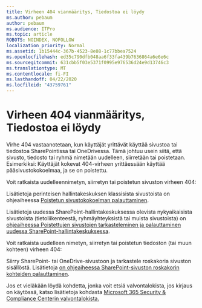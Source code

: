 ```yaml
---
title: Virheen 404 vianmääritys, Tiedostoa ei löydy
ms.author: pebaum
author: pebaum
ms.audience: ITPro
ms.topic: article
ROBOTS: NOINDEX, NOFOLLOW
localization_priority: Normal
ms.assetid: 1b15444c-367b-4523-8e08-1c77bbea7524
ms.openlocfilehash: ed35c790dfb048aa6f33fa439b7636864a6e6e6c
ms.sourcegitcommit: 631cbb5f03e5371f0995e976536d24e9d13746c3
ms.translationtype: MT
ms.contentlocale: fi-FI
ms.lasthandoff: 04/22/2020
ms.locfileid: "43759761"
---
```

# <a name="troubleshoot-error-404-file-not-found"></a>Virheen 404 vianmääritys, Tiedostoa ei löydy

Virhe 404 vastaanotetaan, kun käyttäjät yrittävät käyttää sivustoa tai tiedostoa SharePointissa tai OneDrivessa. Tämä johtuu usein siitä, että sivusto, tiedosto tai ryhmä nimetään uudelleen, siirretään tai poistetaan. Esimerkiksi: Käyttäjät kokevat 404-virheen yrittäessään käyttää pääsivustokokoelmaa, ja se on poistettu.

Voit ratkaista uudelleennimetyn, siirretyn tai poistetun sivuston virheen 404:

Lisätietoja perinteisen hallintakeskuksen klassisista sivustoista on ohjeaiheessa [Poistetun sivustokokoelman palauttaminen](https://docs.microsoft.com/sharepoint/restore-deleted-site-collection).

Lisätietoja uudessa SharePoint-hallintakeskuksessa olevista nykyaikaisista sivustoista (tietoliikenteestä, ryhmäyhteyksistä tai muista sivustoista) on [ohjeaiheessa Poistettujen sivustojen tarkasteleminen ja palauttaminen uudessa SharePoint-hallintakeskuksessa](https://docs.microsoft.com/sharepoint/restore-deleted-site-collection).

Voit ratkaista uudelleen nimetyn, siirretyn tai poistetun tiedoston (tai muun kohteen) virheen 404:

Siirry SharePoint- tai OneDrive-sivustoon ja tarkastele roskakoria sivuston sisällöstä. Lisätietoja [on ohjeaiheessa SharePoint-sivuston roskakorin kohteiden palauttaminen](https://support.office.com/article/Restore-items-in-the-Recycle-Bin-of-a-SharePoint-site-6df466b6-55f2-4898-8d6e-c0dff851a0be#ID0EAADAAA=Online).

Jos et vieläkään löydä kohdetta, jonka voit etsiä valvontalokista, jos kirjaus on käytössä, katso lisätietoja kohdasta [Microsoft 365 Security & Compliance Centerin valvontalokista.](https://docs.microsoft.com/office365/securitycompliance/search-the-audit-log-in-security-and-compliance?redirectSourcePath=%252fclient%252fsearch-the-audit-log-in-the-office-365-security-compliance-center-0d4d0f35-390b-4518-800e-0c7ec95e946c)
